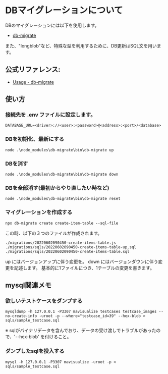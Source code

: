 # DBマイグレーションについて

DBのマイグレーションには以下を使用します。

- [db-migrate](https://www.npmjs.com/package/db-migrate)

また、"longblob"など、特殊な型を利用するために、DB更新はSQL文を用います。


## 公式リファレンス:

- [Usage - db-migrate](https://db-migrate.readthedocs.io/en/latest/Getting%20Started/usage/)


## 使い方

### 接続先を .env ファイルに設定します。
```
DATABASE_URL=<driver>://<user>:<password>@<address>:<port>/<database>
```

### DBを初期化、最新にする
```
node .\node_modules\db-migrate\bin\db-migrate up
```

### DBを消す
```
node .\node_modules\db-migrate\bin\db-migrate down
```

### DBを全部消す(最初からやり直したい時など)
```
node .\node_modules\db-migrate\bin\db-migrate reset
```

### マイグレーションを作成する
```
npx db-migrate create create-item-table --sql-file
```
この時、以下の３つのファイルが作成されます。
```
./migrations/20220602090450-create-items-table.js
./migrations/sqls/20220602090450-create-items-table-up.sql
./migrations/sqls/20220602090450-create-items-table.sql
```

up にはバージョンアップに伴う変更を。
down にはバージョンダウンに伴う変更を記述します。
基本的に1ファイルにつき、1テーブルの変更を書きます。


## mysql関連メモ

### 欲しいテストケースをダンプする
```
mysqldump -h 127.0.0.1 -P3307 mavisualize testcases testcase_images --no-create-info -uroot -p --where="testcase_id=39" --hex-blob > sqls/sample_testcase.sql
```
※ sqlがバイナリデータを含んでおり、データの受け渡しでトラブルがあったので、'--hex-blob' を付けること。


### ダンプしたsqlを投入する
```
mysql -h 127.0.0.1 -P3307 mavisualize -uroot -p < sqls/sample_testcase.sql
```
